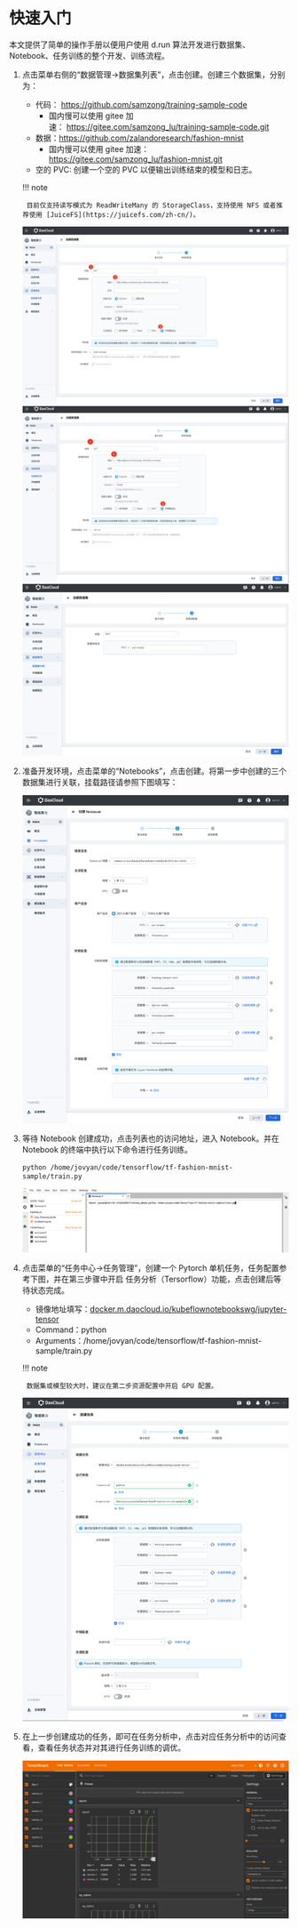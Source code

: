 # 快速入门

本文提供了简单的操作手册以便用户使用 d.run 算法开发进行数据集、Notebook、任务训练的整个开发、训练流程。

1. 点击菜单右侧的“数据管理→数据集列表”，点击创建。创建三个数据集，分别为：
    - 代码： https://github.com/samzong/training-sample-code
        - 国内慢可以使用 gitee 加速： https://gitee.com/samzong_lu/training-sample-code.git
    - 数据：https://github.com/zalandoresearch/fashion-mnist
        - 国内慢可以使用 gitee 加速：https://gitee.com/samzong_lu/fashion-mnist.git
    - 空的 PVC: 创建一个空的 PVC 以便输出训练结束的模型和日志。

    !!! note

        目前仅支持读写模式为 ReadWriteMany 的 StorageClass，支持使用 NFS 或者推荐使用 [JuiceFS](https://juicefs.com/zh-cn/)。

    ![baize](images/baize-01.png)
    ![baize](images/baize-02.png)
    ![baize](images/baize-03.png)

2. 准备开发环境，点击菜单的“Notebooks”，点击创建。将第一步中创建的三个数据集进行关联，挂载路径请参照下图填写：

    ![baize](images/baize-04.png)

3. 等待 Notebook 创建成功，点击列表也的访问地址，进入 Notebook。并在 Notebook 的终端中执行以下命令进行任务训练。

    ```shell
    python /home/jovyan/code/tensorflow/tf-fashion-mnist-sample/train.py
    ```

    ![baize](images/baize-05.png)

4. 点击菜单的“任务中心→任务管理”，创建一个 Pytorch 单机任务，任务配置参考下图，并在第三步骤中开启 任务分析（Tersorflow）功能，点击创建后等待状态完成。

    - 镜像地址填写：[docker.m.daocloud.io/kubeflownotebookswg/jupyter-tensor](http://docker.m.daocloud.io/kubeflownotebookswg/jupyter-tensor)
    - Command：python
    - Arguments：/home/jovyan/code/tensorflow/tf-fashion-mnist-sample/train.py

    !!! note

        数据集或模型较大时，建议在第二步资源配置中开启 GPU 配置。

    ![baize](images/baize-06.png)

5. 在上一步创建成功的任务，即可在任务分析中，点击对应任务分析中的访问查看，查看任务状态并对其进行任务训练的调优。

    ![baize](images/baize-07.png)

